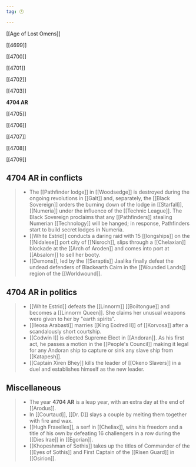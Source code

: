 ```yaml
---
tag: 🕛

---
```

[[Age of Lost Omens]]


[[4699]]

[[4700]]

[[4701]]

[[4702]]

[[4703]]

**4704 AR**

[[4705]]

[[4706]]

[[4707]]

[[4708]]

[[4709]]



## 4704 AR in conflicts

>  - The [[Pathfinder lodge]] in [[Woodsedge]] is destroyed during the ongoing revolutions in [[Galt]] and, separately, the [[Black Sovereign]] orders the burning down of the lodge in [[Starfall]], [[Numeria]] under the influence of the [[Technic League]]. The Black Sovereign proclaims that any [[Pathfinders]] stealing Numerian [[Technology]] will be hanged; in response, Pathfinders start to build secret lodges in Numeria.
>  - [[White Estrid]] conducts a daring raid with 15 [[longships]] on the [[Nidalese]] port city of [[Nisroch]], slips through a [[Chelaxian]] blockade at the [[Arch of Aroden]] and comes into port at [[Absalom]] to sell her booty.
>  - [[Demons]], led by the [[Seraptis]] Jaalika finally defeat the undead defenders of Blackearth Cairn in the [[Wounded Lands]] region of the [[Worldwound]].


## 4704 AR in politics

>  - [[White Estrid]] defeats the [[Linnorm]] [[Boiltongue]] and becomes a [[Linnorm Queen]]. She claims her unusual weapons were given to her by "earth spirits".
>  - [[Ileosa Arabasti]] marries [[King Eodred II]] of [[Korvosa]] after a scandalously short courtship.
>  - [[Codwin I]] is elected Supreme Elect in [[Andoran]]. As his first act, he passes a motion in the [[People's Council]] making it legal for any Andoran ship to capture or sink any slave ship from [[Katapesh]].
>  - [[Captain Xiren Bhey]] kills the leader of [[Okeno Slavers]] in a duel and establishes himself as the new leader.


## Miscellaneous

>  - The year **4704 AR** is a leap year, with an extra day at the end of [[Arodus]].
>  - In [[Courtaud]], [[Dr. D]] slays a couple by melting them together with fire and wax.
>  - [[Hugh Fraxelles]], a serf in [[Cheliax]], wins his freedom and a title of his own by defeating 16 challengers in a row during the [[Dies Irae]] in [[Egorian]].
>  - [[Khopeshman of Sothis]] takes up the titles of Commander of the [[Eyes of Sothis]] and First Captain of the [[Risen Guard]] in [[Osirion]].






